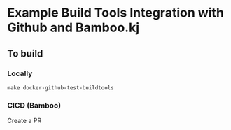 # Example Build Tools Integration with Github and Bamboo.kj
## To build
### Locally
`make docker-github-test-buildtools`
### CICD (Bamboo)
Create a PR
